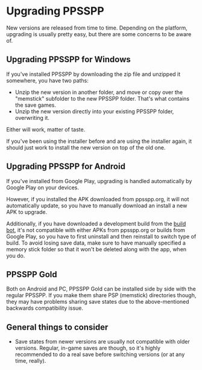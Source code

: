 # Upgrading PPSSPP

New versions are released from time to time. Depending on the platform, upgrading is usually pretty easy, but there are some concerns to be aware of.

## Upgrading PPSSPP for Windows

If you've installed PPSSPP by downloading the zip file and unzipped it somewhere, you have two paths:

* Unzip the new version in another folder, and move or copy over the "memstick" subfolder to the new PPSSPP folder. That's what contains the save games.
* Unzip the new version directly into your existing PPSSPP folder, overwriting it.

Either will work, matter of taste.

If you've been using the installer before and are using the installer again, it should just work to install the new version on top of the old one.

## Upgrading PPSSPP for Android

If you've installed from Google Play, upgrading is handled automatically by Google Play on your devices.

However, if you installed the APK downloaded from ppsspp.org, it will not automatically update, so you have to manually download an install a new APK to upgrade.

Additionally, if you have downloaded a development build from the [build bot](https://buildbot.orphis.net/ppsspp/), it's not compatible with either APKs from ppsspp.org or builds from Google Play, so you have to first uninstall and then reinstall to switch type of build. To avoid losing save data, make sure to have manually specified a memory stick folder so that it won't be deleted along with the app, when you do.

## PPSSPP Gold

Both on Android and PC, PPSSPP Gold can be installed side by side with the regular PPSSPP. If you make them share PSP (memstick) directories though, they may have problems sharing save states due to the above-mentioned backwards compatibility issue.

## General things to consider

* Save states from newer versions are usually not compatible with older versions. Regular, in-game saves are though, so it's highly recommended to do a real save before switching versions (or at any time, really).
